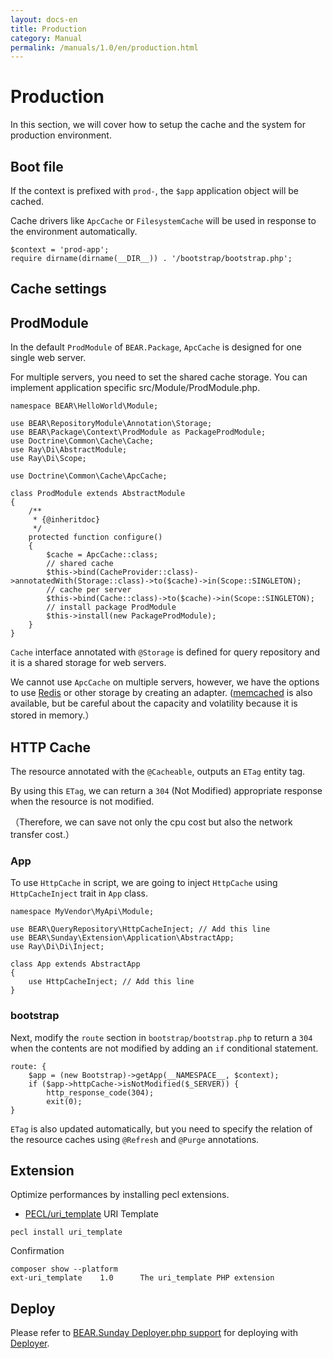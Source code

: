 ```yaml
---
layout: docs-en
title: Production
category: Manual
permalink: /manuals/1.0/en/production.html
---
```


# Production

In this section, we will cover how to setup the cache and the system for production environment.

## Boot file

If the context is prefixed with `prod-`, the `$app` application object will be cached.

Cache drivers like `ApcCache` or `FilesystemCache` will be used in response to the environment automatically.

```php?start_inline
$context = 'prod-app';
require dirname(dirname(__DIR__)) . '/bootstrap/bootstrap.php';
```

## Cache settings

## ProdModule

In the default `ProdModule` of `BEAR.Package`, `ApcCache` is designed for one single web server.

For multiple servers, you need to set the shared cache storage. You can implement application specific src/Module/ProdModule.php.

```php?start_inline
namespace BEAR\HelloWorld\Module;

use BEAR\RepositoryModule\Annotation\Storage;
use BEAR\Package\Context\ProdModule as PackageProdModule;
use Doctrine\Common\Cache\Cache;
use Ray\Di\AbstractModule;
use Ray\Di\Scope;

use Doctrine\Common\Cache\ApcCache;

class ProdModule extends AbstractModule
{
    /**
     * {@inheritdoc}
     */
    protected function configure()
    {
        $cache = ApcCache::class;
        // shared cache
        $this->bind(CacheProvider::class)->annotatedWith(Storage::class)->to($cache)->in(Scope::SINGLETON);
        // cache per server
        $this->bind(Cache::class)->to($cache)->in(Scope::SINGLETON);
        // install package ProdModule
        $this->install(new PackageProdModule);
    }
}
```
`Cache` interface annotated with `@Storage` is defined for query repository and it is a shared storage for web servers.

We cannot use `ApcCache` on multiple servers, however, we have the options to use
[Redis](http://doctrine-orm.readthedocs.org/en/latest/reference/caching.html#redis) or other storage by creating an adapter.
([memcached](http://doctrine-orm.readthedocs.org/en/latest/reference/caching.html#memcached) is also available, but be careful about the capacity and volatility because it is stored in memory.）

## HTTP Cache

The resource annotated with the `@Cacheable`, outputs an `ETag` entity tag.

By using this `ETag`, we can return a `304` (Not Modified) appropriate response when the resource is not modified.

（Therefore, we can save not only the cpu cost but also the network transfer cost.）

### App

To use `HttpCache` in script, we are going to inject `HttpCache` using `HttpCacheInject` trait in `App` class.

```php?start_inline
namespace MyVendor\MyApi\Module;

use BEAR\QueryRepository\HttpCacheInject; // Add this line
use BEAR\Sunday\Extension\Application\AbstractApp;
use Ray\Di\Di\Inject;

class App extends AbstractApp
{
    use HttpCacheInject; // Add this line
}
```

### bootstrap

Next, modify the `route` section in `bootstrap/bootstrap.php` to return a `304` when the contents are not modified by adding an `if` conditional statement.

```php?start_inline
route: {
    $app = (new Bootstrap)->getApp(__NAMESPACE__, $context);
    if ($app->httpCache->isNotModified($_SERVER)) {
        http_response_code(304);
        exit(0);
}

```

`ETag` is also updated automatically, but you need to specify the relation of the resource caches using `@Refresh` and `@Purge` annotations.

## Extension

Optimize performances by installing pecl extensions.

 * [PECL/uri_template](http://pecl.php.net/package/uri_template) URI Template

```
pecl install uri_template
```

Confirmation

```
composer show --platform
ext-uri_template    1.0      The uri_template PHP extension
```

## Deploy

Please refer to [BEAR.Sunday Deployer.php support](https://github.com/bearsunday/deploy) for deploying with [Deployer](http://deployer.org/).
